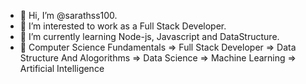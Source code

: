 - 👋 Hi, I’m @sarathss100.
- 👀 I’m interested to work as a Full Stack Developer.
- 🌱 I’m currently learning Node-js, Javascript and DataStructure.
- 🌱 Computer Science Fundamentals => Full Stack Developer => Data Structure And Alogorithms => Data Science => Machine Learning => Artificial Intelligence

